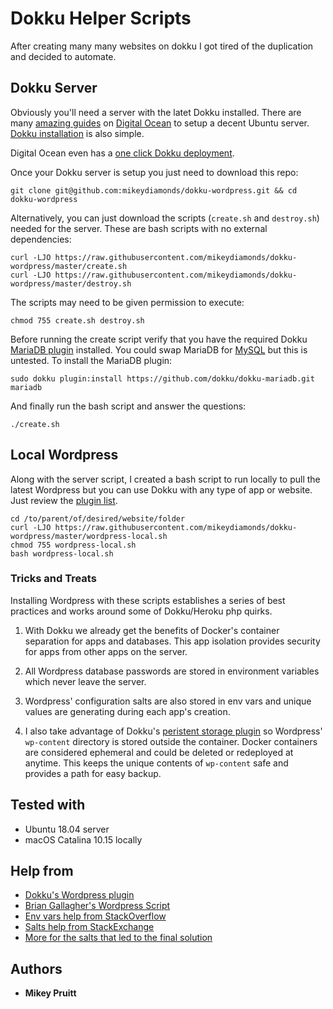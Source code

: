 # Dokku Helper Scripts

After creating many many websites on dokku I got tired of the duplication and decided to automate.

<!---
## Getting Started

These instructions will get you a copy of the project up and running on your local machine for development and testing purposes. See deployment for notes on how to deploy the project on a live system.
-->

## Dokku Server

Obviously you'll need a server with the latet Dokku installed. There are many [amazing guides](https://www.digitalocean.com/community/tutorials/initial-server-setup-with-ubuntu-18-04) on [Digital Ocean](https://m.do.co/c/19eed3ad1d11) to setup a decent Ubuntu server. [Dokku installation](http://dokku.viewdocs.io/dokku/getting-started/installation/#1-install-dokku) is also simple.

Digital Ocean even has a [one click Dokku deployment](https://marketplace.digitalocean.com/apps/dokku).

Once your Dokku server is setup you just need to download this repo:

```
git clone git@github.com:mikeydiamonds/dokku-wordpress.git && cd dokku-wordpress
```

Alternatively, you can just download the scripts (`create.sh` and `destroy.sh`) needed for the server. These are bash scripts with no external dependencies:

```
curl -LJO https://raw.githubusercontent.com/mikeydiamonds/dokku-wordpress/master/create.sh
curl -LJO https://raw.githubusercontent.com/mikeydiamonds/dokku-wordpress/master/destroy.sh
```

The scripts may need to be given permission to execute:

```
chmod 755 create.sh destroy.sh
```

Before running the create script verify that you have the required Dokku [MariaDB plugin](https://github.com/dokku/dokku-mariadb.git) installed. You could swap MariaDB for [MySQL](https://github.com/dokku/dokku-mysql) but this is untested. To install the MariaDB plugin:

```
sudo dokku plugin:install https://github.com/dokku/dokku-mariadb.git mariadb
```

And finally run the bash script and answer the questions:

```
./create.sh
```

## Local Wordpress

Along with the server script, I created a bash script to run locally to pull the latest Wordpress but you can use Dokku with any type of app or website. Just review the [plugin list](http://dokku.viewdocs.io/dokku/community/plugins/).

```
cd /to/parent/of/desired/website/folder
curl -LJO https://raw.githubusercontent.com/mikeydiamonds/dokku-wordpress/master/wordpress-local.sh
chmod 755 wordpress-local.sh
bash wordpress-local.sh
```

### Tricks and Treats

Installing Wordpress with these scripts establishes a series of best practices and works around some of Dokku/Heroku php quirks.

1. With Dokku we already get the benefits of Docker's container separation for apps and databases. This app isolation provides security for apps from other apps on the server.

2. All Wordpress database passwords are stored in environment variables which never leave the server.

3. Wordpress' configuration salts are also stored in env vars and unique values are generating during each app's creation.

4. I also take advantage of Dokku's [peristent storage plugin](http://dokku.viewdocs.io/dokku/advanced-usage/persistent-storage/) so Wordpress' `wp-content` directory is stored outside the container. Docker containers are considered ephemeral and could be deleted or redeployed at anytime. This keeps the unique contents of `wp-content` safe and provides a path for easy backup.

## Tested with

- Ubuntu 18.04 server
- macOS Catalina 10.15 locally

## Help from

- [Dokku's Wordpress plugin](https://github.com/dokku-community/dokku-wordpress)
- [Brian Gallagher's Wordpress Script](https://gist.github.com/bgallagh3r/2853221)
- [Env vars help from StackOverflow](https://stackoverflow.com/questions/9300950/using-environment-variables-in-wordpress-wp-config)
- [Salts help from StackExchange](https://unix.stackexchange.com/questions/230673/how-to-generate-a-random-string)
- [More for the salts that led to the final solution](https://unix.stackexchange.com/questions/45404/why-cant-tr-read-from-dev-urandom-on-osx)

<!---
## Contributing

Please read [CONTRIBUTING.md](https://gist.github.com/PurpleBooth/b24679402957c63ec426) for details on our code of conduct, and the process for submitting pull requests to us.

## Versioning

We use [SemVer](http://semver.org/) for versioning. For the versions available, see the [tags on this repository](https://github.com/your/project/tags).
-->

## Authors

- **Mikey Pruitt**

<!---
See also the list of [contributors](https://github.com/your/project/contributors) who participated in this project.

## License

This project is licensed under the MIT License - see the [LICENSE.md](LICENSE.md) file for details

## Acknowledgments

- Hat tip to anyone whose code was used
- Inspiration
- etc
  -->
